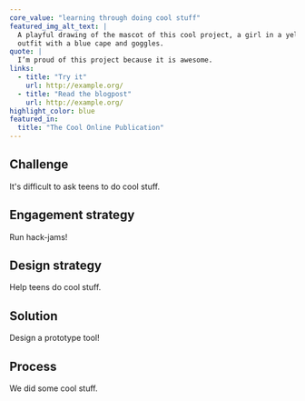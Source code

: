 ```yaml
---
core_value: "learning through doing cool stuff"
featured_img_alt_text: |
  A playful drawing of the mascot of this cool project, a girl in a yellow
  outfit with a blue cape and goggles.
quote: |
  I’m proud of this project because it is awesome.
links:
  - title: "Try it"
    url: http://example.org/
  - title: "Read the blogpost"
    url: http://example.org/
highlight_color: blue
featured_in:
  title: "The Cool Online Publication"
---
```


## Challenge

It's difficult to ask teens to do cool stuff.

## Engagement strategy

Run hack-jams!
 
## Design strategy

Help teens do cool stuff.

## Solution

Design a prototype tool!

## Process

We did some cool stuff.
